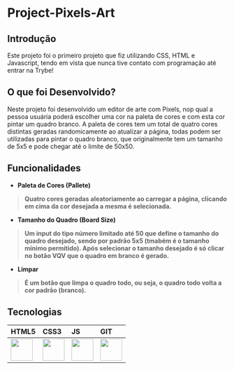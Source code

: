 <h1>Project-Pixels-Art</h1>

<h2>Introdução</h2>

<p>Este projeto foi o primeiro projeto que fiz utilizando CSS, HTML e Javascript, tendo em vista que nunca tive contato com programação até entrar na Trybe!<p>

<h2>O que foi Desenvolvido?</h2>

<p>Neste projeto foi desenvolvido um editor de arte com Pixels, nop qual a pessoa usuária poderá escolher uma cor na paleta de cores e com esta cor pintar um quadro branco. A paleta de cores tem um total de quatro cores distintas geradas randomicamente ao atualizar a página, todas podem ser utilizadas para pintar o quadro branco, que originalmente tem um tamanho de 5x5 e pode chegar até o limite de 50x50.</p>

<h2>Funcionalidades</h2>

<ul><li><strong>Paleta de Cores (Pallete)</stong></li></ul>
<blockquote>
<p>Quatro cores geradas aleatoriamente ao carregar a página, clicando em cima da cor desejada a mesma é selecionada.</p>
</blockquote>

<ul><li><strong>Tamanho do Quadro (Board Size)</stong></li></ul>
<blockquote>
<p>Um input do tipo número limitado até 50 que define o tamanho do quadro desejado, sendo por padrão 5x5 (tmabém é o tamanho mínimo permitido). Após selecionar o tamanho desejado é só clicar no botão VQV que o quadro em branco é gerado.</p>
</blockquote>

<ul><li><strong>Limpar</stong></li></ul>
<blockquote>
<p>É um botão que limpa o quadro todo, ou seja, o quadro todo volta a cor padrão (branco).</p>
</blockquote>

<h2>Tecnologias</h2>

| HTML5 | CSS3 | JS | GIT |
| :-- | :-- | :-- | :-- |
| <img src="https://cdn.jsdelivr.net/gh/devicons/devicon/icons/html5/html5-original.svg" width="50" height="50"/> | <img src="https://cdn.jsdelivr.net/gh/devicons/devicon/icons/css3/css3-original.svg" width="50" height="50" /> | <img src="https://cdn.jsdelivr.net/gh/devicons/devicon/icons/javascript/javascript-original.svg" width="50" height="50" /> | <img src="https://cdn.jsdelivr.net/gh/devicons/devicon/icons/git/git-original.svg" width="50" height="50" /> |
          
          
          
          
